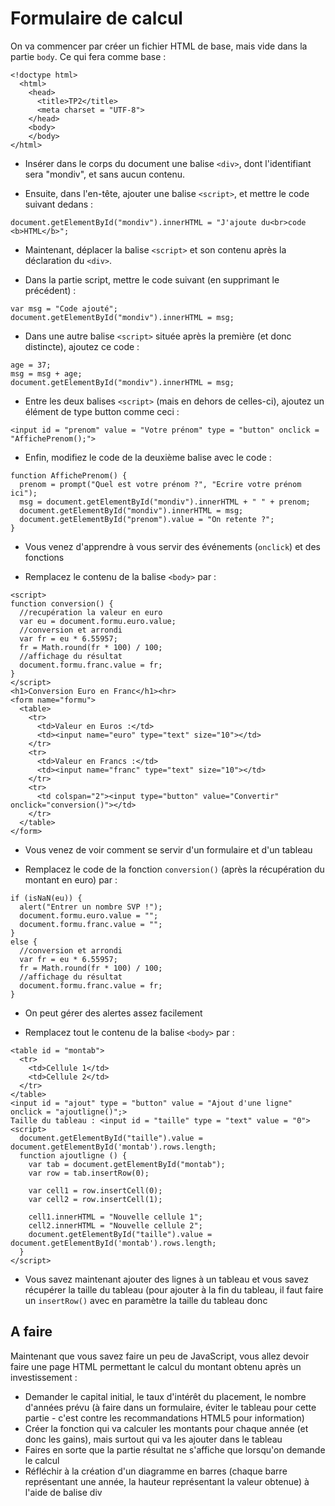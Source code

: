 # Formulaire de calcul

On va commencer par créer un fichier HTML de base, mais vide dans la partie `body`. Ce qui fera comme base :

```
<!doctype html>
  <html>
    <head>
      <title>TP2</title>
      <meta charset = "UTF-8">
    </head>
    <body>
    </body>
</html>
```

- Insérer dans le corps du document une balise `<div>`, dont l'identifiant sera "mondiv", et sans aucun contenu.

- Ensuite, dans l'en-tête, ajouter une balise `<script>`, et mettre le code suivant dedans :
```
document.getElementById("mondiv").innerHTML = "J'ajoute du<br>code <b>HTML</b>";
```

- Maintenant, déplacer la balise `<script>` et son contenu après la déclaration du `<div>`. 

- Dans la partie script, mettre le code suivant (en supprimant le précédent) :
```
var msg = "Code ajouté";
document.getElementById("mondiv").innerHTML = msg;
```

- Dans une autre balise `<script>` située après la première (et donc distincte), ajoutez ce code :
```
age = 37;
msg = msg + age;
document.getElementById("mondiv").innerHTML = msg;
```

- Entre les deux balises `<script>` (mais en dehors de celles-ci), ajoutez un élément de type button comme ceci :
```
<input id = "prenom" value = "Votre prénom" type = "button" onclick = "AffichePrenom();">
```

- Enfin, modifiez le code de la deuxième balise avec le code :
```
function AffichePrenom() {
  prenom = prompt("Quel est votre prénom ?", "Ecrire votre prénom ici"); 
  msg = document.getElementById("mondiv").innerHTML + " " + prenom;
  document.getElementById("mondiv").innerHTML = msg; 
  document.getElementById("prenom").value = "On retente ?";
}
```

- Vous venez d'apprendre à vous servir des événements (`onclick`) et des fonctions

- Remplacez le contenu de la balise `<body>` par :
```
<script>
function conversion() {
  //recupération la valeur en euro
  var eu = document.formu.euro.value;
  //conversion et arrondi
  var fr = eu * 6.55957;
  fr = Math.round(fr * 100) / 100;
  //affichage du résultat
  document.formu.franc.value = fr;
}
</script>
<h1>Conversion Euro en Franc</h1><hr>
<form name="formu">
  <table>
    <tr>
      <td>Valeur en Euros :</td>
      <td><input name="euro" type="text" size="10"></td>
    </tr>
    <tr>
      <td>Valeur en Francs :</td>
      <td><input name="franc" type="text" size="10"></td>
    </tr>
    <tr>
      <td colspan="2"><input type="button" value="Convertir" onclick="conversion()"></td>
    </tr>
  </table>
</form>
```

- Vous venez de voir comment se servir d'un formulaire et d'un tableau

- Remplacez le code de la fonction `conversion()` (après la récupération du montant en euro) par :
```
if (isNaN(eu)) {
  alert("Entrer un nombre SVP !");
  document.formu.euro.value = "";
  document.formu.franc.value = "";		
}
else {
  //conversion et arrondi
  var fr = eu * 6.55957;
  fr = Math.round(fr * 100) / 100;
  //affichage du résultat
  document.formu.franc.value = fr;
}
```

- On peut gérer des alertes assez facilement

- Remplacez tout le contenu de la balise `<body>` par :
```
<table id = "montab">
  <tr>
    <td>Cellule 1</td>
    <td>Cellule 2</td>
  </tr>
</table>
<input id = "ajout" type = "button" value = "Ajout d'une ligne" onclick = "ajoutligne()";>
Taille du tableau : <input id = "taille" type = "text" value = "0">
<script>
  document.getElementById("taille").value = document.getElementById('montab').rows.length;
  function ajoutligne () {
    var tab = document.getElementById("montab");
    var row = tab.insertRow(0);

    var cell1 = row.insertCell(0);
    var cell2 = row.insertCell(1);

    cell1.innerHTML = "Nouvelle cellule 1";
    cell2.innerHTML = "Nouvelle cellule 2";
    document.getElementById("taille").value = document.getElementById('montab').rows.length;
  }
</script>
```

- Vous savez maintenant ajouter des lignes à un tableau et vous savez récupérer la taille du tableau (pour ajouter à la fin du tableau, il faut faire un `insertRow()` avec en paramètre la taille du tableau donc


## A faire

Maintenant que vous savez faire un peu de JavaScript, vous allez devoir faire une page HTML permettant le calcul du montant obtenu après un investissement :

- Demander le capital initial, le taux d'intérêt du placement, le nombre d'années prévu (à faire dans un formulaire, éviter le tableau pour cette partie - c'est contre les recommandations HTML5 pour information)
- Créer la fonction qui va calculer les montants pour chaque année (et donc les gains), mais surtout qui va les ajouter dans le tableau
- Faires en sorte que la partie résultat ne s'affiche que lorsqu'on demande le calcul
- Réfléchir à la création d'un diagramme en barres (chaque barre représentant une année, la hauteur représentant la valeur obtenue) à l'aide de balise div
